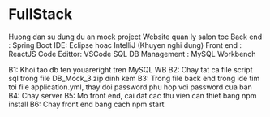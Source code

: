 # FullStack
Huong dan su dung du an mock project Website quan ly salon toc Back end :
Spring Boot IDE: Eclipse hoac IntelliJ (Khuyen nghi dung)
Front end : ReactJS Code Edittor: VSCode
SQL DB Management : MySQL Workbench

B1: Khoi tao db ten youareright tren MySQL WB 
B2: Chay tat ca file script sql trong file DB_Mock_3.zip dinh kem 
B3: Trong file  back end trong ide tim toi file application.yml, thay doi password phu hop voi password cua ban
B4: Chay server
B5: Mo front end,  cai dat cac thu vien can thiet bang npm install
B6: Chay front end bang cach npm start
